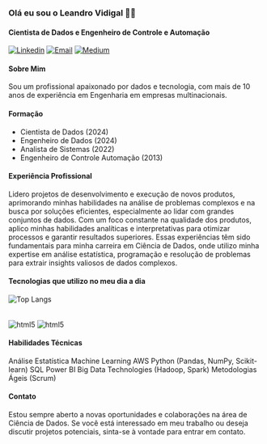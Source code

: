 ### Olá eu sou o Leandro Vidigal 🖐🏻
#### Cientista de Dados e Engenheiro de Controle e Automação
[![Linkedin](https://img.shields.io/badge/LinkedIn-0077B5?style=for-the-badge&logo=linkedin&logoColor=white)](https://www.linkedin.com/in/leandrovidigal)
[![Email](https://img.shields.io/badge/Gmail-D14836?style=for-the-badge&logo=gmail&logoColor=white)](engvidigal@gmail.com)
[![Medium](https://img.shields.io/badge/Medium-12100E?style=for-the-badge&logo=medium&logoColor=white)](https://medium.com/@leandro.vidigal)

#### Sobre Mim
Sou um profissional apaixonado por dados e tecnologia, com mais de 10 anos de experiência em Engenharia em empresas multinacionais.

#### Formação
- Cientista de Dados (2024)
- Engenheiro de Dados (2024)
- Analista de Sistemas (2022)
- Engenheiro de Controle Automação (2013)

#### Experiência Profissional
Lidero projetos de desenvolvimento e execução de novos produtos, aprimorando minhas habilidades na análise de problemas complexos e na busca por soluções eficientes, especialmente ao lidar com grandes conjuntos de dados. Com um foco constante na qualidade dos produtos, aplico minhas habilidades analíticas e interpretativas para otimizar processos e garantir resultados superiores. Essas experiências têm sido fundamentais para minha carreira em Ciência de Dados, onde utilizo minha expertise em análise estatística, programação e resolução de problemas para extrair insights valiosos de dados complexos. 

#### Tecnologias que utilizo no meu dia a dia
![Top Langs](https://github-readme-stats.vercel.app/api/top-langs/?username=leandroavidigal&hide_progress=true)
<div style="display: inline_block"><br/>
  <img align="center" alt="html5" src="https://img.shields.io/badge/Python-3776AB?style=for-the-badge&logo=python&logoColor=white" />
  <img align="center" alt="html5" src="https://img.shields.io/badge/MySQL-00000F?style=for-the-badge&logo=mysql&logoColor=white" /> 
</div>

#### Habilidades Técnicas
Análise Estatística
Machine Learning
AWS
Python (Pandas, NumPy, Scikit-learn)
SQL
Power BI
Big Data Technologies (Hadoop, Spark)
Metodologias Ágeis (Scrum)

#### Contato
Estou sempre aberto a novas oportunidades e colaborações na área de Ciência de Dados. Se você está interessado em meu trabalho ou deseja discutir projetos potenciais, sinta-se à vontade para entrar em contato.


